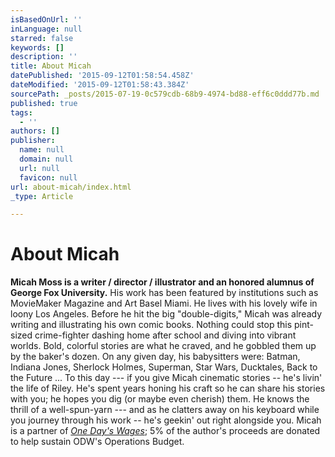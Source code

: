 ```yaml
---
isBasedOnUrl: ''
inLanguage: null
starred: false
keywords: []
description: ''
title: About Micah
datePublished: '2015-09-12T01:58:54.458Z'
dateModified: '2015-09-12T01:58:43.384Z'
sourcePath: _posts/2015-07-19-0c579cdb-68b9-4974-bd88-eff6c0ddd77b.md
published: true
tags:
  - ''
authors: []
publisher:
  name: null
  domain: null
  url: null
  favicon: null
url: about-micah/index.html
_type: Article

---
```

# About Micah

**Micah Moss is a writer / director / illustrator and an honored alumnus of George Fox University.** His work has been featured by institutions such as MovieMaker Magazine and Art Basel Miami. He lives with his lovely wife in loony Los Angeles.  Before he hit the big "double-digits," Micah was already writing and illustrating his own comic books. Nothing could stop this pint-sized crime-fighter dashing home after school and diving into vibrant worlds. Bold, colorful stories are what he craved, and he gobbled them up by the baker's dozen. On any given day, his babysitters were: Batman, Indiana Jones, Sherlock Holmes, Superman, Star Wars, Ducktales, Back to the Future ...
To this day --- if you give Micah cinematic stories -- he's livin' the life of Riley. He's spent years honing his craft so he can share his stories with you; he hopes you dig (or maybe even cherish) them. He knows the thrill of a well-spun-yarn --- and as he clatters away on his keyboard while you journey through his work -- he's geekin' out right alongside you.  Micah is a partner of _[One Day's Wages][0]_; 5% of the author's proceeds are donated to help sustain ODW's Operations Budget.

[0]: http://onedayswages.org/